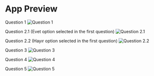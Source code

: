 # App Preview

Question 1
![Question 1](https://raw.githubusercontent.com/muratulashozturk/madOdevleri/main/SurveyApp-Code/preview/Question%201.png)

Question 2.1 (Evet option selected in the first question)
![Question 2.1](https://raw.githubusercontent.com/muratulashozturk/madOdevleri/main/SurveyApp-Code/preview/Question%202.1(Yes%20Selected).png)

Question 2.2 (Hayır option selected in the first question)
![Question 2.2](https://raw.githubusercontent.com/muratulashozturk/madOdevleri/main/SurveyApp-Code/preview/Question%202.2(No%20Selected).png)

Question 3
![Question 3](https://raw.githubusercontent.com/muratulashozturk/madOdevleri/main/SurveyApp-Code/preview/Question%203.png)

Question 4
![Question 4](https://raw.githubusercontent.com/muratulashozturk/madOdevleri/main/SurveyApp-Code/preview/Question%204.png)

Question 5
![Question 5](https://raw.githubusercontent.com/muratulashozturk/madOdevleri/main/SurveyApp-Code/preview/Question%205.png)
